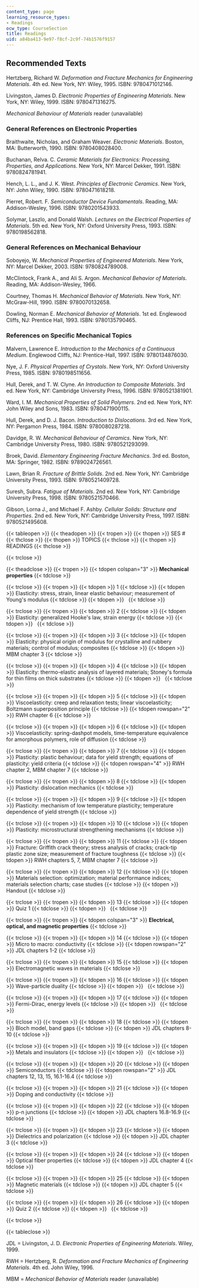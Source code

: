 ```yaml
---
content_type: page
learning_resource_types:
- Readings
ocw_type: CourseSection
title: Readings
uid: a84ba413-9e97-f8cf-2c9f-74b1576f9157
---
```


Recommended Texts
-----------------

Hertzberg, Richard W. _Deformation and Fracture Mechanics for Engineering Materials_. 4th ed. New York, NY: Wiley, 1995. ISBN: 9780471012146.

Livingston, James D. _Electronic Properties of Engineering Materials_. New York, NY: Wiley, 1999. ISBN: 9780471316275.

_Mechanical Behaviour of Materials_ reader (unavailable)

### General References on Electronic Properties

Braithwaite, Nicholas, and Graham Weaver. _Electronic Materials_. Boston, MA: Butterworth, 1990. ISBN: 9780408028400.

Buchanan, Relva. C. _Ceramic Materials for Electronics: Processing, Properties, and Applications_. New York, NY: Marcel Dekker, 1991. ISBN: 9780824781941.

Hench, L. L., and J. K. West. _Principles of Electronic Ceramics_. New York, NY: John Wiley, 1990. ISBN: 9780471618218.

Pierret, Robert. F. _Semiconductor Device Fundamentals_. Reading, MA: Addison-Wesley, 1996. ISBN: 9780201543933.

Solymar, Laszlo, and Donald Walsh. _Lectures on the Electrical Properties of Materials_. 5th ed. New York, NY: Oxford University Press, 1993. ISBN: 9780198562818.

### General References on Mechanical Behaviour

Soboyejo, W. _Mechanical Properties of Engineered Materials_. New York, NY: Marcel Dekker, 2003. ISBN: 9780824789008.

McClintock, Frank A., and Ali S. Argon. _Mechanical Behavior of Materials_. Reading, MA: Addison-Wesley, 1966.

Courtney, Thomas H. _Mechanical Behavior of Materials_. New York, NY: McGraw-Hill, 1990. ISBN: 9780070132658.

Dowling, Norman E. _Mechanical Behavior of Materials_. 1st ed. Englewood Cliffs, NJ: Prentice Hall, 1993. ISBN: 9780135790465.

### References on Specific Mechanical Topics

Malvern, Lawrence E. _Introduction to the Mechanics of a Continuous Medium_. Englewood Cliffs, NJ: Prentice-Hall, 1997. ISBN: 9780134876030.

Nye, J. F. _Physical Properties of Crystals_. New York, NY: Oxford University Press, 1985. ISBN: 9780198511656.

Hull, Derek, and T. W. Clyne. _An Introduction to Composite Materials_. 3rd ed. New York, NY: Cambridge University Press, 1996. ISBN: 9780521381901.

Ward, I. M. _Mechanical Properties of Solid Polymers_. 2nd ed. New York, NY: John Wiley and Sons, 1983. ISBN: 9780471900115.

Hull, Derek, and D. J. Bacon. _Introduction to Dislocations_. 3rd ed. New York, NY: Pergamon Press, 1984. ISBN: 9780080287218.

Davidge, R. W. _Mechanical Behaviour of Ceramics_. New York, NY: Cambridge University Press, 1980. ISBN: 9780521293099.

Broek, David. _Elementary Engineering Fracture Mechanics_. 3rd ed. Boston, MA: Springer, 1982. ISBN: 9789024726561.

Lawn, Brian R. _Fracture of Brittle Solids_. 2nd ed. New York, NY: Cambridge University Press, 1993. ISBN: 9780521409728.

Suresh, Subra. _Fatigue of Materials_. 2nd ed. New York, NY: Cambridge University Press, 1998. ISBN: 9780521570466.

Gibson, Lorna J., and Michael F. Ashby. _Cellular Solids: Structure and Properties_. 2nd ed. New York, NY: Cambridge University Press, 1997. ISBN: 9780521495608.

{{< tableopen >}}
{{< theadopen >}}
{{< tropen >}}
{{< thopen >}}
SES #
{{< thclose >}}
{{< thopen >}}
TOPICS
{{< thclose >}}
{{< thopen >}}
READINGS
{{< thclose >}}

{{< trclose >}}

{{< theadclose >}}
{{< tropen >}}
{{< tdopen colspan="3" >}}
**Mechanical properties**
{{< tdclose >}}

{{< trclose >}}
{{< tropen >}}
{{< tdopen >}}
1
{{< tdclose >}}
{{< tdopen >}}
Elasticity: stress, strain, linear elastic behaviour; measurement of Young's modulus
{{< tdclose >}}
{{< tdopen >}}
 
{{< tdclose >}}

{{< trclose >}}
{{< tropen >}}
{{< tdopen >}}
2
{{< tdclose >}}
{{< tdopen >}}
Elasticity: generalized Hooke's law, strain energy
{{< tdclose >}}
{{< tdopen >}}
 
{{< tdclose >}}

{{< trclose >}}
{{< tropen >}}
{{< tdopen >}}
3
{{< tdclose >}}
{{< tdopen >}}
Elasticity: physical origin of modulus for crystalline and rubbery materials; control of modulus; composites
{{< tdclose >}}
{{< tdopen >}}
MBM chapter 3
{{< tdclose >}}

{{< trclose >}}
{{< tropen >}}
{{< tdopen >}}
4
{{< tdclose >}}
{{< tdopen >}}
Elasticity: thermo-elastic analysis of layered materials; Stoney's formula for thin films on thick substrates
{{< tdclose >}}
{{< tdopen >}}
 
{{< tdclose >}}

{{< trclose >}}
{{< tropen >}}
{{< tdopen >}}
5
{{< tdclose >}}
{{< tdopen >}}
Viscoelasticity: creep and relaxation tests; linear viscoelasticity; Boltzmann superposition principle
{{< tdclose >}}
{{< tdopen rowspan="2" >}}
RWH chapter 6
{{< tdclose >}}

{{< trclose >}}
{{< tropen >}}
{{< tdopen >}}
6
{{< tdclose >}}
{{< tdopen >}}
Viscoelasticity: spring-dashpot models, time-temperature equivalence for amorphous polymers, role of diffusion
{{< tdclose >}}

{{< trclose >}}
{{< tropen >}}
{{< tdopen >}}
7
{{< tdclose >}}
{{< tdopen >}}
Plasticity: plastic behaviour; data for yield strength; equations of plasticity: yield criteria
{{< tdclose >}}
{{< tdopen rowspan="4" >}}
RWH chapter 2, MBM chapter 7
{{< tdclose >}}

{{< trclose >}}
{{< tropen >}}
{{< tdopen >}}
8
{{< tdclose >}}
{{< tdopen >}}
Plasticity: dislocation mechanics
{{< tdclose >}}

{{< trclose >}}
{{< tropen >}}
{{< tdopen >}}
9
{{< tdclose >}}
{{< tdopen >}}
Plasticity: mechanism of low temperature plasticity; temperature dependence of yield strength
{{< tdclose >}}

{{< trclose >}}
{{< tropen >}}
{{< tdopen >}}
10
{{< tdclose >}}
{{< tdopen >}}
Plasticity: microstructural strengthening mechanisms
{{< tdclose >}}

{{< trclose >}}
{{< tropen >}}
{{< tdopen >}}
11
{{< tdclose >}}
{{< tdopen >}}
Fracture: Griffith crack theory; stress analysis of cracks; crack-tip plastic zone size; measurement of fracture toughness
{{< tdclose >}}
{{< tdopen >}}
RWH chapters 5, 7, MBM chapter 7
{{< tdclose >}}

{{< trclose >}}
{{< tropen >}}
{{< tdopen >}}
12
{{< tdclose >}}
{{< tdopen >}}
Materials selection: optimization; material performance indices; materials selection charts; case studies
{{< tdclose >}}
{{< tdopen >}}
Handout
{{< tdclose >}}

{{< trclose >}}
{{< tropen >}}
{{< tdopen >}}
13
{{< tdclose >}}
{{< tdopen >}}
Quiz 1
{{< tdclose >}}
{{< tdopen >}}
 
{{< tdclose >}}

{{< trclose >}}
{{< tropen >}}
{{< tdopen colspan="3" >}}
**Electrical, optical, and magnetic properties**
{{< tdclose >}}

{{< trclose >}}
{{< tropen >}}
{{< tdopen >}}
14
{{< tdclose >}}
{{< tdopen >}}
Micro to macro: conductivity
{{< tdclose >}}
{{< tdopen rowspan="2" >}}
JDL chapters 1-2
{{< tdclose >}}

{{< trclose >}}
{{< tropen >}}
{{< tdopen >}}
15
{{< tdclose >}}
{{< tdopen >}}
Electromagnetic waves in materials
{{< tdclose >}}

{{< trclose >}}
{{< tropen >}}
{{< tdopen >}}
16
{{< tdclose >}}
{{< tdopen >}}
Wave-particle duality
{{< tdclose >}}
{{< tdopen >}}
 
{{< tdclose >}}

{{< trclose >}}
{{< tropen >}}
{{< tdopen >}}
17
{{< tdclose >}}
{{< tdopen >}}
Fermi-Dirac, energy levels
{{< tdclose >}}
{{< tdopen >}}
 
{{< tdclose >}}

{{< trclose >}}
{{< tropen >}}
{{< tdopen >}}
18
{{< tdclose >}}
{{< tdopen >}}
Bloch model, band gaps
{{< tdclose >}}
{{< tdopen >}}
JDL chapters 8-10
{{< tdclose >}}

{{< trclose >}}
{{< tropen >}}
{{< tdopen >}}
19
{{< tdclose >}}
{{< tdopen >}}
Metals and insulators
{{< tdclose >}}
{{< tdopen >}}
 
{{< tdclose >}}

{{< trclose >}}
{{< tropen >}}
{{< tdopen >}}
20
{{< tdclose >}}
{{< tdopen >}}
Semiconductors
{{< tdclose >}}
{{< tdopen rowspan="2" >}}
JDL chapters 12, 13, 15, 16.1-16.4
{{< tdclose >}}

{{< trclose >}}
{{< tropen >}}
{{< tdopen >}}
21
{{< tdclose >}}
{{< tdopen >}}
Doping and conductivity
{{< tdclose >}}

{{< trclose >}}
{{< tropen >}}
{{< tdopen >}}
22
{{< tdclose >}}
{{< tdopen >}}
p-n junctions
{{< tdclose >}}
{{< tdopen >}}
JDL chapters 16.8-16.9
{{< tdclose >}}

{{< trclose >}}
{{< tropen >}}
{{< tdopen >}}
23
{{< tdclose >}}
{{< tdopen >}}
Dielectrics and polarization
{{< tdclose >}}
{{< tdopen >}}
JDL chapter 3
{{< tdclose >}}

{{< trclose >}}
{{< tropen >}}
{{< tdopen >}}
24
{{< tdclose >}}
{{< tdopen >}}
Optical fiber properties
{{< tdclose >}}
{{< tdopen >}}
JDL chapter 4
{{< tdclose >}}

{{< trclose >}}
{{< tropen >}}
{{< tdopen >}}
25
{{< tdclose >}}
{{< tdopen >}}
Magnetic materials
{{< tdclose >}}
{{< tdopen >}}
JDL chapter 5
{{< tdclose >}}

{{< trclose >}}
{{< tropen >}}
{{< tdopen >}}
26
{{< tdclose >}}
{{< tdopen >}}
Quiz 2
{{< tdclose >}}
{{< tdopen >}}
 
{{< tdclose >}}

{{< trclose >}}

{{< tableclose >}}

JDL = Livingston, J. D. _Electronic Properties of Engineering Materials_. Wiley, 1999.

RWH = Hertzberg, R. _Deformation and Fracture Mechanics of Engineering Materials_. 4th ed. John Wiley, 1996.

MBM = _Mechanical Behavior of Materials_ reader (unavailable)